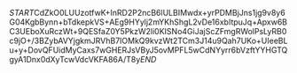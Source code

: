 $START$CdZkO0LUUzotfwK+InRD2P2ncB6lULBIMwdx+yrPDMBjJns1jg9v8y6G04KgbBynn+bTdkepkVS+AEg9HYylj2mYKhShgL2vDe16xbItpuJq+Apxw6BC3UEboXuRczWt+9QESfaZ0Y5PkzW2li0KISNo4GiJajScZFmgRWolPsLyRB0c9jO+/3BZybAVYjgkmJRVhB7IOMkQ9kvzWt2TCm3J14u9Qah7UKo+UIeeBLu+y+DovQFUidMyCaxs7wGHERJsVByJ5ovMPFL5wCdNYyrr6bVzftYYHGTQgyA1Dnx0dXyTcwVdcVKFA86A/T8y$END$